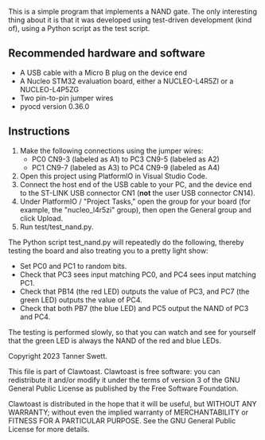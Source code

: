 This is a simple program that implements a NAND gate. The only interesting thing
about it is that it was developed using test-driven development (kind of), using
a Python script as the test script.

## Recommended hardware and software

* A USB cable with a Micro B plug on the device end
* A Nucleo STM32 evaluation board, either a NUCLEO-L4R5ZI or a NUCLEO-L4P5ZG
* Two pin-to-pin jumper wires
* pyocd version 0.36.0

## Instructions

1. Make the following connections using the jumper wires:
    * PC0 CN9-3 (labeled as A1) to PC3 CN9-5 (labeled as A2)
    * PC1 CN9-7 (labeled as A3) to PC4 CN9-9 (labeled as A4)
2. Open this project using PlatformIO in Visual Studio Code.
3. Connect the host end of the USB cable to your PC, and the device end to the
   ST-LINK USB connector CN1 (**not** the user USB connector CN14).
4. Under PlatformIO / "Project Tasks," open the group for your board (for
   example, the "nucleo_l4r5zi" group), then open the General group and click
   Upload.
5. Run test/test_nand.py.

The Python script test_nand.py will repeatedly do the following, thereby testing
the board and also treating you to a pretty light show:

* Set PC0 and PC1 to random bits.
* Check that PC3 sees input matching PC0, and PC4 sees input matching PC1.
* Check that PB14 (the red LED) outputs the value of PC3, and PC7 (the green
  LED) outputs the value of PC4.
* Check that both PB7 (the blue LED) and PC5 output the NAND of PC3 and PC4.

The testing is performed slowly, so that you can watch and see for yourself that
the green LED is always the NAND of the red and blue LEDs.

Copyright 2023 Tanner Swett.

This file is part of Clawtoast. Clawtoast is free software: you can redistribute
it and/or modify it under the terms of version 3 of the GNU General Public
License as published by the Free Software Foundation.

Clawtoast is distributed in the hope that it will be useful, but WITHOUT ANY
WARRANTY; without even the implied warranty of MERCHANTABILITY or FITNESS FOR A
PARTICULAR PURPOSE. See the GNU General Public License for more details.
